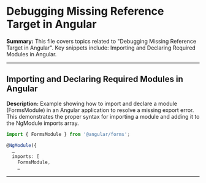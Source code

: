 # Debugging Missing Reference Target in Angular

**Summary:** This file covers topics related to "Debugging Missing Reference Target in Angular". Key snippets include: Importing and Declaring Required Modules in Angular.

---

## Importing and Declaring Required Modules in Angular

**Description:** Example showing how to import and declare a module (FormsModule) in an Angular application to resolve a missing export error. This demonstrates the proper syntax for importing a module and adding it to the NgModule imports array.

```typescript
import { FormsModule } from '@angular/forms';

@NgModule({
  …
  imports: [
    FormsModule,
    …

```

---